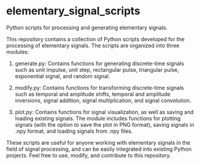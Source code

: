 # elementary_signal_scripts
Python scripts for processing and generating elementary signals.

This repository contains a collection of Python scripts developed for the processing of elementary signals. The scripts are organized into three modules:

1) generate.py: Contains functions for generating discrete-time signals such as unit impulse, unit step, rectangular pulse, triangular pulse, exponential signal, and random signal.

2) modify.py: Contains functions for transforming discrete-time signals such as temporal and amplitude shifts, temporal and amplitude inversions, signal addition, signal multiplication, and signal convolution.

3) plot.py: Contains functions for signal visualization, as well as saving and loading existing signals. The module includes functions for plotting signals (with the option to save the plot in PNG format), saving signals in .npy format, and loading signals from .npy files.

These scripts are useful for anyone working with elementary signals in the field of signal processing, and can be easily integrated into existing Python projects. Feel free to use, modify, and contribute to this repository.

